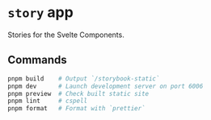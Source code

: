 # `story` app

Stories for the Svelte Components.

## Commands

```bash
pnpm build    # Output `/storybook-static`
pnpm dev      # Launch development server on port 6006
pnpm preview  # Check built static site
pnpm lint     # cspell
pnpm format   # Format with `prettier`
```
